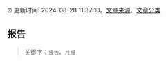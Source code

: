 :alarm_clock: 更新时间: 2024-08-28 11:37:10。[文章来源](/README.md)、[文章分类](/TAGS.md)

## 报告


> 关键字：`报告`、`月报`



